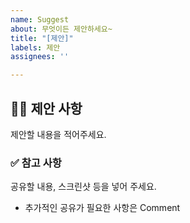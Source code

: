 ```yaml
---
name: Suggest
about: 무엇이든 제안하세요~
title: "[제안]"
labels: 제안
assignees: ''

---
```


## 💁‍♀️ 제안 사항

제안할 내용을 적어주세요.

### ✅ 참고 사항

공유할 내용, 스크린샷 등을 넣어 주세요.

- 추가적인 공유가 필요한 사항은 Comment
